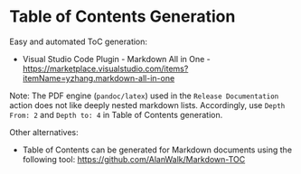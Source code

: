 # Table of Contents Generation

Easy and automated ToC generation:

-   Visual Studio Code Plugin - Markdown All in One - https://marketplace.visualstudio.com/items?itemName=yzhang.markdown-all-in-one

Note: The PDF engine (`pandoc/latex`) used in the `Release Documentation` action does not like deeply nested markdown lists. Accordingly, use `Depth From: 2` and `Depth to: 4` in Table of Contents generation.

Other alternatives:

-   Table of Contents can be generated for Markdown documents using the following tool: https://github.com/AlanWalk/Markdown-TOC
